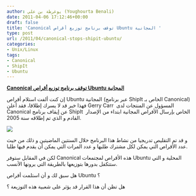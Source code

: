 ```yaml
---
author: يوغرطة بن علي (Youghourta Benali)
date: 2011-04-06 17:12:46+00:00
draft: false
title: 'Canonical توقف برنامج توزيع أقراص Ubuntu المجانية '
type: post
url: /2011/04/canonical-stops-shipit-ubuntu/
categories:
- Unix/Linux
tags:
- Canonical
- ShipIt
- Ubuntu
---
```


[**Canonical توقف برنامج توزيع أقراص Ubuntu المجانية**](http://www.it-scoop.com/2011/04/canonical-stops-shipit-ubuntu/)


إن كنت ألفت استلام أقراص Ubuntu المجانية (عبر برنامج ShipIt الخاص بـ Canonical) فهذا خبر قد لا يسرك إطلاقا، فقد أعلن Gerry Carr  المسؤول عن المنتجات لدى Canonical عن إيقاف برنامج ShipIt  الخاص بإرسال الأقراص المجانية ابتداء من الإصدار القادم و الذي تم إطلاقه سنة 2005.

[![](http://www.it-scoop.com/wp-content/uploads/2011/04/shipit_ubuntu.jpg)
](http://www.it-scoop.com/2011/04/canonical-stops-shipit-ubuntu/)

و قد تم التقليص تدريجيا من نشاط هذا البرنامج خلال السنتين الماضيتين و ذلك من حيث عدد الأقراص التي يمكن لكل مشترك طلبها و عدد المرات التي يمكن أن يقدم فيها طلبا.

لكن في المقابل ستوفر Canonical هذه الأقراص لمجتمعات Ubuntu المحلية و التي ستتكفل بدورها بتوزيعها بالطريقة التي يرونها الأنسب.

هل سبق لك و أن استلمت أقراص Ubuntu ؟

هل تظن أن هذا القرار قد يؤثر على شعبية هذه التوزيعة ؟




